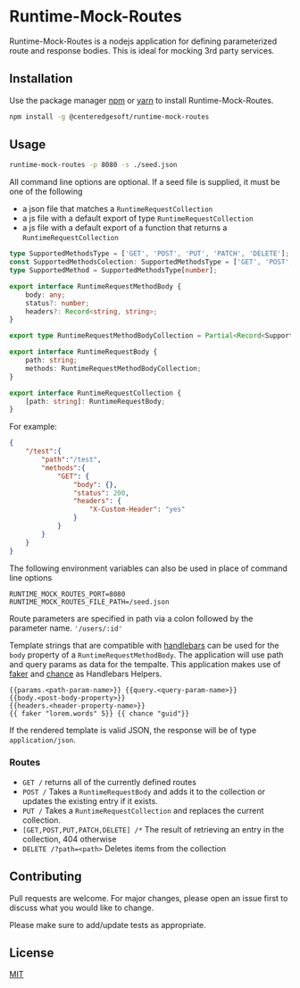 # Runtime-Mock-Routes

Runtime-Mock-Routes is a nodejs application for defining parameterized route and response bodies. This is ideal for mocking 3rd party services.

## Installation

Use the package manager [npm](https://www.npmjs.com/) or [yarn](https://yarnpkg.com/) to install Runtime-Mock-Routes.

```bash
npm install -g @centeredgesoft/runtime-mock-routes
```

## Usage

```bash
runtime-mock-routes -p 8080 -s ./seed.json
```

All command line options are optional. If a seed file is supplied, it must be one of the following
* a json file that matches a `RuntimeRequestCollection`
* a js file with a default export of type `RuntimeRequestCollection`
* a js file with a default export of a function that returns a `RuntimeRequestCollection`

```typescript
type SupportedMethodsType = ['GET', 'POST', 'PUT', 'PATCH', 'DELETE'];
const SupportedMethodsColection: SupportedMethodsType = ['GET', 'POST', 'PUT', 'PATCH', 'DELETE'];
type SupportedMethod = SupportedMethodsType[number];

export interface RuntimeRequestMethodBody {
    body: any;
    status?: number;
    headers?: Record<string, string>;
}

export type RuntimeRequestMethodBodyCollection = Partial<Record<SupportedMethod, RuntimeRequestMethodBody>>;

export interface RuntimeRequestBody {
    path: string;
    methods: RuntimeRequestMethodBodyCollection;
}

export interface RuntimeRequestCollection {
    [path: string]: RuntimeRequestBody;
}
```

For example:
```JSON
{
    "/test":{
        "path":"/test",
        "methods":{
            "GET": {
                "body": {},
                "status": 200,
                "headers": {
                    "X-Custom-Header": "yes"
                }
            }
        }
    }
}
```

The following environment variables can also be used in place of command line options

```
RUNTIME_MOCK_ROUTES_PORT=8080
RUNTIME_MOCK_ROUTES_FILE_PATH=/seed.json
```

Route parameters are specified in path via a colon followed by the parameter name.
`'/users/:id'`

Template strings that are compatible with [handlebars](https://handlebarsjs.com/) can be used for the `body` property of a `RuntimeRequestMethodBody`. The application will use path and query params as data for the tempalte. This application makes use of [faker](https://www.npmjs.com/package/faker) and [chance](https://www.npmjs.com/package/chance) as Handlebars Helpers.

```
{{params.<path-param-name>}} {{query.<query-param-name>}} 
{{body.<post-body-property>}}
{{headers.<header-property-name>}}
{{ faker "lorem.words" 5}} {{ chance "guid"}}
```

If the rendered template is valid JSON, the response will be of type `application/json`.

### Routes
* `GET /` returns all of the currently defined routes 
* `POST /` Takes a `RuntimeRequestBody` and adds it to the collection or updates the existing entry if it exists.
* `PUT /` Takes a `RuntimeRequestCollection` and replaces the current collection.
* `[GET,POST,PUT,PATCH,DELETE] /*` The result of retrieving an entry in the collection, 404 otherwise
* `DELETE /?path=<path>` Deletes items from the collection

## Contributing
Pull requests are welcome. For major changes, please open an issue first to discuss what you would like to change.

Please make sure to add/update tests as appropriate.

## License
[MIT](https://choosealicense.com/licenses/mit/)
